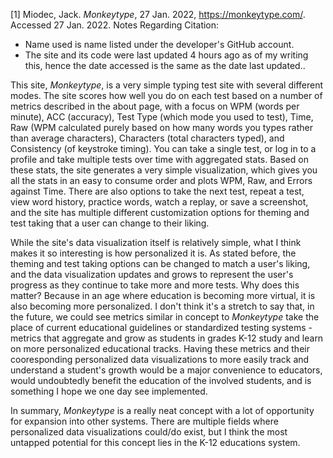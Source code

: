 [1] Miodec, Jack. *Monkeytype*, 27 Jan. 2022, https://monkeytype.com/. Accessed 27 Jan. 2022.
Notes Regarding Citation: 
- Name used is name listed under the developer's GitHub account. 
- The site and its code were last updated 4 hours ago as of my writing this, hence the date accessed is the same as the date last updated..

This site, *Monkeytype*, is a very simple typing test site with several different modes. The site scores how well you do on each test based on a number of metrics described in the about page, with a focus on WPM (words per minute), ACC (accuracy), Test Type (which mode you used to test), Time, Raw (WPM calculated purely based on how many words you types rather than average characters), Characters (total characters typed), and Consistency (of keystroke timing). You can take a single test, or log in to a profile and take multiple tests over time with aggregated stats. Based on these stats, the site generates a very simple visualization, which gives you all the stats in an easy to consume order and plots WPM, Raw, and Errors against Time. There are also options to take the next test, repeat a test, view word history, practice words, watch a replay, or save a screenshot, and the site has multiple different customization options for theming and test taking that a user can change to their liking.

While the site's data visualization itself is relatively simple, what I think makes it so interesting is how personalized it is. As stated before, the theming and test taking options can be changed to match a user's liking, and the data visualization updates and grows to represent the user's progress as they continue to take more and more tests. Why does this matter? Because in an age where education is becoming more virtual, it is also becoming more personalized. I don't think it's a stretch to say that, in the future, we could see metrics similar in concept to *Monkeytype* take the place of current educational guidelines or standardized testing systems - metrics that aggregate and grow as students in grades K-12 study and learn on more personalized educational tracks. Having these metrics and their cooresponding personalized data visualizations to more easily track and understand a student's growth would be a major convenience to educators, would undoubtedly benefit the education of the involved students, and is something I hope we one day see implemented. 

In summary, *Monkeytype* is a really neat concept with a lot of opportunity for expansion into other systems. There are multiple fields where personalized data visualizations could/do exist, but I think the most untapped potential for this concept lies in the K-12 educations system. 
